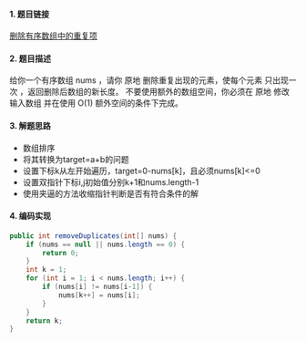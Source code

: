 

#### 1. 题目链接
[删除有序数组中的重复项](https://leetcode-cn.com/problems/remove-duplicates-from-sorted-array/)

#### 2. 题目描述
给你一个有序数组 nums ，请你 原地 删除重复出现的元素，使每个元素 只出现一次 ，返回删除后数组的新长度。
不要使用额外的数组空间，你必须在 原地 修改输入数组 并在使用 O(1) 额外空间的条件下完成。



#### 3. 解题思路
* 数组排序
* 将其转换为target=a+b的问题
* 设置下标k从左开始遍历，target=0-nums[k]，且必须nums[k]<=0
* 设置双指针下标i,j初始值分别k+1和nums.length-1
* 使用夹逼的方法收缩指针判断是否有符合条件的解


#### 4. 编码实现
``` java
public int removeDuplicates(int[] nums) {
    if (nums == null || nums.length == 0) {
        return 0;
    }
    int k = 1;
    for (int i = 1; i < nums.length; i++) {
        if (nums[i] != nums[i-1]) {
            nums[k++] = nums[i];
        }
    }
    return k;
}
```

